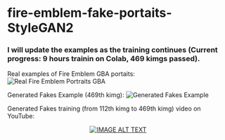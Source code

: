 # fire-emblem-fake-portaits-StyleGAN2
### I will update the examples as the training continues (Current progress: 9 hours trainin on Colab, 469 kimgs passed). 

Real examples of Fire Emblem GBA portaits:
![Real Fire Emblem Portraits GBA]()

Generated Fakes Example (469th kimg):
![Generated Fakes Example](https://raw.githubusercontent.com/mphirke/fire-emblem-fake-portaits-GBA/master/media/fakes0469_example.png)

Generated Fakes training (from 112th kimg to 469th kimg) video on YouTube:

<div align="center">
  <a href="https://www.youtube.com/watch?v=mLYMi5cOCaw"><img src="https://www.dropbox.com/s/j4fvh1rxqtjcr3y/FE_video_thumbnail.png?raw=1" alt="IMAGE ALT TEXT"></a>
</div>

